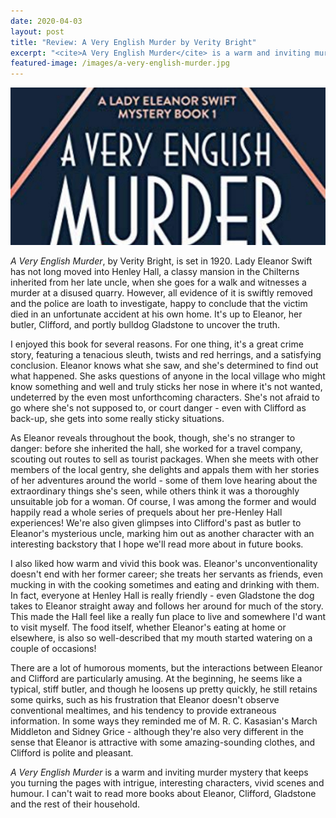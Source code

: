 ```yaml
---
date: 2020-04-03
layout: post
title: "Review: A Very English Murder by Verity Bright"
excerpt: "<cite>A Very English Murder</cite> is a warm and inviting murder mystery that keeps you turning the pages with intrigue, interesting characters, vivid scenes and humour."
featured-image: /images/a-very-english-murder.jpg
---
```


![A Very English Murder](/images/a-very-english-murder.jpg)

<cite>A Very English Murder</cite>, by Verity Bright, is set in 1920. Lady Eleanor Swift has not long moved into Henley Hall, a classy mansion in the Chilterns inherited from her late uncle, when she goes for a walk and witnesses a murder at a disused quarry. However, all evidence of it is swiftly removed and the police are loath to investigate, happy to conclude that the victim died in an unfortunate accident at his own home. It's up to Eleanor, her butler, Clifford, and portly bulldog Gladstone to uncover the truth.

I enjoyed this book for several reasons. For one thing, it's a great crime story, featuring a tenacious sleuth, twists and red herrings, and a satisfying conclusion. Eleanor knows what she saw, and she's determined to find out what happened. She asks questions of anyone in the local village who might know something and well and truly sticks her nose in where it's not wanted, undeterred by the even most unforthcoming characters. She's not afraid to go where she's not supposed to, or court danger - even with Clifford as back-up, she gets into some really sticky situations.

As Eleanor reveals throughout the book, though, she's no stranger to danger: before she inherited the hall, she worked for a travel company, scouting out routes to sell as tourist packages. When she meets with other members of the local gentry, she delights and appals them with her stories of her adventures around the world - some of them love hearing about the extraordinary things she's seen, while others think it was a thoroughly unsuitable job for a woman. Of course, I was among the former and would happily read a whole series of prequels about her pre-Henley Hall experiences! We're also given glimpses into Clifford's past as butler to Eleanor's mysterious uncle, marking him out as another character with an interesting backstory that I hope we'll read more about in future books.

I also liked how warm and vivid this book was. Eleanor's unconventionality doesn't end with her former career; she treats her servants as friends, even mucking in with the cooking sometimes and eating and drinking with them. In fact, everyone at Henley Hall is really friendly - even Gladstone the dog takes to Eleanor straight away and follows her around for much of the story. This made the Hall feel like a really fun place to live and somewhere I'd want to visit myself. The food itself, whether Eleanor's eating at home or elsewhere, is also so well-described that my mouth started watering on a couple of occasions!

There are a lot of humorous moments, but the interactions between Eleanor and Clifford are particularly amusing. At the beginning, he seems like a typical, stiff butler, and though he loosens up pretty quickly, he still retains some quirks, such as his frustration that Eleanor doesn't observe conventional mealtimes, and his tendency to provide extraneous information. In some ways they reminded me of M. R. C. Kasasian's March Middleton and Sidney Grice - although they're also very different in the sense that Eleanor is attractive with some amazing-sounding clothes, and Clifford is polite and pleasant.

<cite>A Very English Murder</cite> is a warm and inviting murder mystery that keeps you turning the pages with intrigue, interesting characters, vivid scenes and humour. I can't wait to read more books about Eleanor, Clifford, Gladstone and the rest of their household.
